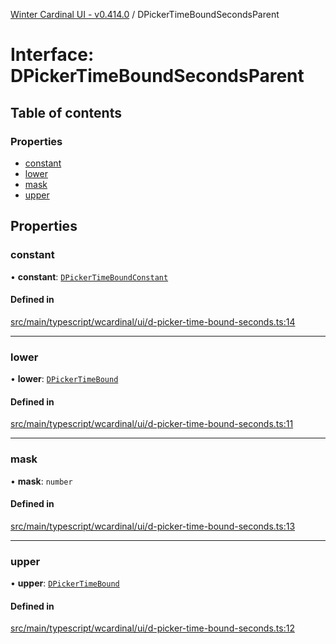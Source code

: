 [Winter Cardinal UI - v0.414.0](../index.md) / DPickerTimeBoundSecondsParent

# Interface: DPickerTimeBoundSecondsParent

## Table of contents

### Properties

- [constant](DPickerTimeBoundSecondsParent.md#constant)
- [lower](DPickerTimeBoundSecondsParent.md#lower)
- [mask](DPickerTimeBoundSecondsParent.md#mask)
- [upper](DPickerTimeBoundSecondsParent.md#upper)

## Properties

### constant

• **constant**: [`DPickerTimeBoundConstant`](DPickerTimeBoundConstant.md)

#### Defined in

[src/main/typescript/wcardinal/ui/d-picker-time-bound-seconds.ts:14](https://github.com/winter-cardinal/winter-cardinal-ui/blob/v0.414.0/src/main/typescript/wcardinal/ui/d-picker-time-bound-seconds.ts#L14)

___

### lower

• **lower**: [`DPickerTimeBound`](../classes/DPickerTimeBound.md)

#### Defined in

[src/main/typescript/wcardinal/ui/d-picker-time-bound-seconds.ts:11](https://github.com/winter-cardinal/winter-cardinal-ui/blob/v0.414.0/src/main/typescript/wcardinal/ui/d-picker-time-bound-seconds.ts#L11)

___

### mask

• **mask**: `number`

#### Defined in

[src/main/typescript/wcardinal/ui/d-picker-time-bound-seconds.ts:13](https://github.com/winter-cardinal/winter-cardinal-ui/blob/v0.414.0/src/main/typescript/wcardinal/ui/d-picker-time-bound-seconds.ts#L13)

___

### upper

• **upper**: [`DPickerTimeBound`](../classes/DPickerTimeBound.md)

#### Defined in

[src/main/typescript/wcardinal/ui/d-picker-time-bound-seconds.ts:12](https://github.com/winter-cardinal/winter-cardinal-ui/blob/v0.414.0/src/main/typescript/wcardinal/ui/d-picker-time-bound-seconds.ts#L12)
